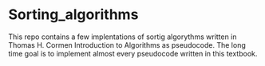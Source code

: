 # Sorting_algorithms
This repo contains a few implentations of sortig algorythms written in Thomas H. Cormen Introduction to Algorithms as pseudocode.
The long time goal is to implement almost every pseudocode written in this textbook.
